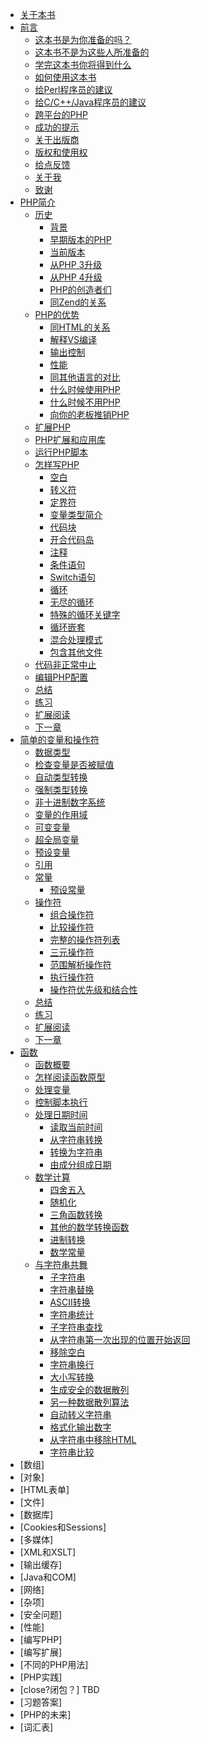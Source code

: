 - [关于本书](README.md)
- [前言](Preface/index.md)
  - [这本书是为你准备的吗？](Preface/is_this_book_for_you.md)
  - [这本书不是为这些人所准备的](Preface/who_this_book_is_not_for.md)
  - [学完这本书你将得到什么](Preface/what_you_will_get_out_of_this_book.md)
  - [如何使用这本书](Preface/how_to_use_this_book.md)
  - [给Perl程序员的建议](Preface/a_note_for_programmers_comming_from_Perl.md)
  - [给C/C++/Java程序员的建议](Preface/a_note_for_programmers_coming_from_c_cpp_or_java.md)
  - [跨平台的PHP](Preface/cross-platform_php.md)
  - [成功的提示](Preface/tips_for_success.md)
  - [关于出版商](Preface/about_the_publisher.md)
  - [版权和使用权](Preface/copyright_and_usage_rights.md)
  - [给点反馈](Preface/give_something_back.md)
  - [关于我](Preface/about_me.md)
  - [致谢](Preface/acknowledgements.md)
- [PHP简介](Introducing_PHP/index.md)
  - [历史](Introducing_PHP/History/index.md)
    - [背景](Introducing_PHP/History/background.md)
    - [早期版本的PHP](Introducing_PHP/History/early_versions_of_php.md)
    - [当前版本](Introducing_PHP/History/current_release.md)
    - [从PHP 3升级](Introducing_PHP/History/upgrading_from_php_3.md)
    - [从PHP 4升级](Introducing_PHP/History/upgrading_from_php_4.md)
    - [PHP的创造者们](Introducing_PHP/History/the_creators_of_php.md)
    - [同Zend的关系](Introducing_PHP/History/the_zend_relationship.md)
  - [PHP的优势](Introducing_PHP/Advantages_of_PHP/index.md)
    - [同HTML的关系](Introducing_PHP/Advantages_of_PHP/the_html_relationship.md)
    - [解释VS编译](Introducing_PHP/Advantages_of_PHP/interpreting_vs_compiling.md)
    - [输出控制](Introducing_PHP/Advantages_of_PHP/output_control.md)
    - [性能](Introducing_PHP/Advantages_of_PHP/performance.md)
    - [同其他语言的对比](Introducing_PHP/Advantages_of_PHP/competing_languages.md)
    - [什么时候使用PHP](Introducing_PHP/Advantages_of_PHP/when_to_use_php.md)
    - [什么时候不用PHP](Introducing_PHP/Advantages_of_PHP/when_not_to_use_php.md)
    - [向你的老板推销PHP](Introducing_PHP/Advantages_of_PHP/selling_php_to_your_boss.md)
  - [扩展PHP](Introducing_PHP/extending_php.md)
  - [PHP扩展和应用库](Introducing_PHP/pear.md)
  - [运行PHP脚本](Introducing_PHP/running_php_scripts.md)
  - [怎样写PHP](Introducing_PHP/How_PHP_is_written/index.md)
    - [空白](Introducing_PHP/How_PHP_is_written/whitespace.md)
    - [转义符](Introducing_PHP/How_PHP_is_written/escape_sequences.md)
    - [定界符](Introducing_PHP/How_PHP_is_written/heredoc.md)
    - [变量类型简介](Introducing_PHP/How_PHP_is_written/brief_introduction_to_variable_types.md)
    - [代码块](Introducing_PHP/How_PHP_is_written/code_blocks.md)
    - [开合代码岛](Introducing_PHP/How_PHP_is_written/opening_and_closing_code_islands.md)
    - [注释](Introducing_PHP/How_PHP_is_written/comments.md)
    - [条件语句](Introducing_PHP/How_PHP_is_written/conditional_statements.md)
    - [Switch语句](Introducing_PHP/How_PHP_is_written/case_switching.md)
    - [循环](Introducing_PHP/How_PHP_is_written/loops.md)
    - [无尽的循环](Introducing_PHP/How_PHP_is_written/infinite_loops.md)
    - [特殊的循环关键字](Introducing_PHP/How_PHP_is_written/special_loop_keywords.md)
    - [循环嵌套](Introducing_PHP/How_PHP_is_written/loops_within_loops.md)
    - [混合处理模式](Introducing_PHP/How_PHP_is_written/mixed-mode_processing.md)
    - [包含其他文件](Introducing_PHP/How_PHP_is_written/including_other_files.md)
  - [代码非正常中止](Introducing_PHP/abnormal_script_termination.md)
  - [编辑PHP配置](Introducing_PHP/editing_your_php_configuration.md)
  - [总结](Introducing_PHP/summary.md)
  - [练习](Introducing_PHP/exercises.md)
  - [扩展阅读](Introducing_PHP/further_reading.md)
  - [下一章](Introducing_PHP/next_chapter.md)
- [简单的变量和操作符](Simple_variables_and_operators/index.md)
  - [数据类型](Simple_variables_and_operators/types_of_data.md)
  - [检查变量是否被赋值](Simple_variables_and_operators/checking_a_variable_is_set.md)
  - [自动类型转换](Simple_variables_and_operators/automatic_type_conversion.md)
  - [强制类型转换](Simple_variables_and_operators/forcing_a_type_with_type_casting.md)
  - [非十进制数字系统](Simple_variables_and_operators/non-decimal_number_systems.md)
  - [变量的作用域](Simple_variables_and_operators/variable_scope.md)
  - [可变变量](Simple_variables_and_operators/variable_variables.md)
  - [超全局变量](Simple_variables_and_operators/superglobals.md)
  - [预设变量](Simple_variables_and_operators/pre-set_variables.md)
  - [引用](Simple_variables_and_operators/references.md)
  - [常量](Simple_variables_and_operators/Constants/index.md)
    - [预设常量](Simple_variables_and_operators/Constants/pre-set_constants.md)
  - [操作符](Simple_variables_and_operators/Operators/index.md)
    - [组合操作符](Simple_variables_and_operators/Operators/shorthand_unary_operators.md)
    - [比较操作符](Simple_variables_and_operators/Operators/comparison_operators.md)
    - [完整的操作符列表](Simple_variables_and_operators/Operators/complete_operator_list.md)
    - [三元操作符](Simple_variables_and_operators/Operators/the_ternary_operator.md)
    - [范围解析操作符](Simple_variables_and_operators/Operators/the_scope_resolution_operator.md)
    - [执行操作符](Simple_variables_and_operators/Operators/the_execution_operator.md)
    - [操作符优先级和结合性](Simple_variables_and_operators/Operators/operator_precedence_and_associativity.md)
  - [总结](Simple_variables_and_operators/summary.md)
  - [练习](Simple_variables_and_operators/exercises.md)
  - [扩展阅读](Simple_variables_and_operators/further_reading.md)
  - [下一章](Simple_variables_and_operators/next_chapter.md)
- [函数](Functions/index.md)
  - [函数概要](Functions/functions_overview.md)
  - [怎样阅读函数原型](Functions/how_to_read_function_prototypes.md)
  - [处理变量](Functions/working_with_variables.md)
  - [控制脚本执行](Functions/controlling_script_execution.md)
  - [处理日期时间](Functions/Working_with_date_and_time/index.md)
    - [读取当前时间](Functions/Working_with_date_and_time/reading_the_current_time.md)
    - [从字符串转换](Functions/Working_with_date_and_time/converting_from_a_string.md)
    - [转换为字符串](Functions/Working_with_date_and_time/converting_to_a_string.md)
    - [由成分组成日期](Functions/Working_with_date_and_time/converting_from_components.md)
  - [数学计算](Functions/Mathematics/index.md)
    - [四舍五入](Functions/Mathematics/rounding.md)
    - [随机化](Functions/Mathematics/randomisation.md)
    - [三角函数转换](Functions/Mathematics/trigonometrical_conversion.md)
    - [其他的数学转换函数](Functions/Mathematics/other_mathematical_conversion_functions.md)
    - [进制转换](Functions/Mathematics/base_conversion.md)
    - [数学常量](Functions/Mathematics/mathematical_constants.md)
  - [与字符串共舞](Functions/Playing_with_strings/index.md)
    - [子字符串](Functions/Playing_with_strings/reading_from_part_of_a_string.md)
    - [字符串替换](Functions/Playing_with_strings/replacing_parts_of_a_string.md)
    - [ASCII转换](Functions/Playing_with_strings/converting_to_and_from_ASCII.md)
    - [字符串统计](Functions/Playing_with_strings/measuring_strings.md)
    - [子字符串查找](Functions/Playing_with_strings/finding_a_string_within_a_string.md)
    - [从字符串第一次出现的位置开始返回](Functions/Playing_with_strings/returning_the_first_occurrence_of_a_string.md)
    - [移除空白](Functions/Playing_with_strings/trimming_whitespaces.md)
    - [字符串换行](Functions/Playing_with_strings/wrapping_your_lines.md)
    - [大小写转换](Functions/Playing_with_strings/changing_string_case.md)
    - [生成安全的数据散列](Functions/Playing_with_strings/making_a_secure_data_hash.md)
    - [另一种数据散列算法](Functions/Playing_with_strings/alternative_data_hashing.md)
    - [自动转义字符串](Functions/Playing_with_strings/automatically_escaping_strings.md)
    - [格式化输出数字](Functions/Playing_with_strings/pretty-printing_numbers.md)
    - [从字符串中移除HTML](Functions/Playing_with_strings/removing_HTML_from_a_string.md)
    - [字符串比较](Functions/Playing_with_strings/comparing_strings.md)
- [数组]
- [对象]
- [HTML表单]
- [文件]
- [数据库]
- [Cookies和Sessions]
- [多媒体]
- [XML和XSLT]
- [输出缓存]
- [Java和COM]
- [网络]
- [杂项]
- [安全问题]
- [性能]
- [编写PHP]
- [编写扩展]
- [不同的PHP用法]
- [PHP实践]
- [close?闭包？] TBD
- [习题答案]
- [PHP的未来]
- [词汇表]
